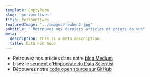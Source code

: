```yaml
---
template: EmptyPage
slug: 'perspectives'
title: Perspectives
featuredImage: "../images/reuben2.jpg"
subtitle: " Retrouvez nos derniers articles et points de vue"
meta:
  description: This is a meta description.
  title: Data For Good
---
```


- Retrouvez nos articles dans notre [blog Medium](https://medium.com/@DataForGood_FR)
- Lisez le [serment d'Hippocrate du Data Scientist](https://hippocrate.tech/)
- Découvrez notre [code open source sur GitHub](https://github.com/dataforgoodfr)
